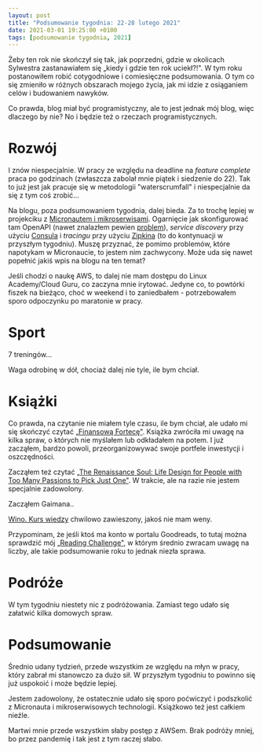 ```yaml
---
layout: post
title: "Podsumowanie tygodnia: 22-28 lutego 2021"
date: 2021-03-01 19:25:00 +0100
tags: [podsumowanie tygodnia, 2021]
---
```


Żeby ten rok nie skończył się tak, jak poprzedni, gdzie w okolicach Sylwestra zastanawiałem się „kiedy i gdzie ten rok uciekł?!". W tym roku postanowiłem robić cotygodniowe i comiesięczne podsumowania. O tym co się zmieniło w różnych obszarach mojego życia, jak mi idzie z osiąganiem celów i budowaniem nawyków.

Co prawda, blog miał być programistyczny, ale to jest jednak mój blog, więc dlaczego by nie? No i będzie też o rzeczach programistycznych.

# Rozwój

I znów niespecjalnie. W pracy ze względu na deadline na _feature complete_ praca po godzinach (zwłaszcza zabolał mnie piątek i siedzenie do 22). Tak to już jest jak pracuje się w metodologii "waterscrumfall" i niespecjalnie da się z tym coś zrobić...

Na blogu, poza podsumowaniem tygodnia, dalej bieda. Za to trochę lepiej w projekciku z [Micronautem i mikroserwisami](https://github.com/a-mroz/microservices-example). Ogarnięcie jak skonfigurować tam OpenAPI (nawet znalazłem pewien [problem](https://github.com/micronaut-projects/micronaut-openapi/issues/398)), _service discovery_ przy użyciu [Consula](https://www.consul.io/) i _tracingu_ przy użyciu [Zipkina](https://zipkin.io/) (to do kontynuacji w przyszłym tygodniu). Muszę przyznać, że pomimo problemów, które napotykam w Micronaucie, to jestem nim zachwycony. Może uda się nawet popełnić jakiś wpis na blogu na ten temat?

Jeśli chodzi o naukę AWS, to dalej nie mam dostępu do Linux Academy/Cloud Guru, co zaczyna mnie irytować. Jedyne co, to powtórki fiszek na bieżąco, choć w weekend i to zaniedbałem - potrzebowałem sporo odpoczynku po maratonie w pracy.

# Sport

7 treningów...

Waga odrobinę w dół, chociaż dalej nie tyle, ile bym chciał.

# Książki

Co prawda, na czytanie nie miałem tyle czasu, ile bym chciał, ale udało mi się skończyć czytać [„Finansową Fortecę"](https://www.goodreads.com/book/show/55289532-finansowa-forteca). Książka zwróciła mi uwagę na kilka spraw, o których nie myślałem lub odkładałem na potem. I już zacząłem, bardzo powoli, przeorganizowywać swoje portfele inwestycji i oszczędności.

Zacząłem też czytać [„The Renaissance Soul: Life Design for People with Too Many Passions to Pick Just One"](https://www.goodreads.com/book/show/415595.The_Renaissance_Soul). W trakcie, ale na razie nie jestem specjalnie zadowolony.

Zacząłem Gaimana..

[Wino. Kurs wiedzy](https://www.goodreads.com/book/show/24992423-wino-kurs-wiedzy) chwilowo zawieszony, jakoś nie mam weny.

Przypominam, że jeśli ktoś ma konto w portalu Goodreads, to tutaj można sprawdzić mój [„Reading Challenge"](https://www.goodreads.com/user_challenges/25743441), w którym średnio zwracam uwagę na liczby, ale takie podsumowanie roku to jednak niezła sprawa.

# Podróże

W tym tygodniu niestety nic z podróżowania. Zamiast tego udało się załatwić kilka domowych spraw.

# Podsumowanie

Średnio udany tydzień, przede wszystkim ze względu na młyn w pracy, który zabrał mi stanowczo za dużo sił. W przyszłym tygodniu to powinno się już uspokoić i może będzie lepiej.

Jestem zadowolony, że ostatecznie udało się sporo poćwiczyć i podszkolić z Micronauta i mikroserwisowych technologii. Książkowo też jest całkiem nieźle.

Martwi mnie przede wszystkim słaby postęp z AWSem. Brak podróży mniej, bo przez pandemię i tak jest z tym raczej słabo.
